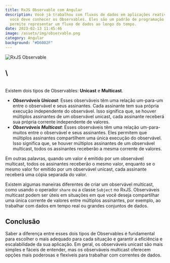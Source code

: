 ```yaml
---
title: RxJS Observable com Angular
description: Você já trabalhou com fluxos de dados em aplicações reativas? Então
  você deve conhecer os Observables. Eles são um padrão de programação que
  permite representar um fluxo de dados ao longo do tempo.
date: 2023-02-13 11:45:46
image: /assets/img/observable.png
category: Angular
background: "#D6002F"
---
```

![RxJS Observable](/assets/img/rxjs-observable.png "RxJS Observable")

## \
\
Existem dois tipos de Observables: **Unicast** e **Multicast**.

* ***Observáveis Unicast***: Esses observáveis têm uma relação um-para-um entre o observável e seus assinantes. Cada assinante tem sua própria execução independente do observável. Isso significa que, se houver múltiplos assinantes de um observável unicast, cada assinante receberá sua própria corrente independente de valores.
* ***Observáveis Multicast***: Esses observáveis têm uma relação um-para-muitos entre o observável e seus assinantes. Eles permitem que múltiplos assinantes compartilhem uma única execução do observável. Isso significa que, se houver múltiplos assinantes de um observável multicast, todos os assinantes receberão a mesma corrente de valores.

Em outras palavras, quando um valor é emitido por um observável multicast, todos os assinantes receberão o mesmo valor, enquanto se o mesmo valor for emitido por um observável unicast, cada assinante receberá uma cópia separada do valor.

Existem algumas maneiras diferentes de criar um observável multicast, como usando o operador `share` ou a classe `Subject` no RxJS. Observáveis multicast podem ser úteis em situações em que você deseja compartilhar uma única corrente de valores entre múltiplos assinantes, por exemplo, ao trabalhar com dados em tempo real ou grandes conjuntos de dados.

## C﻿onclusão

Saber a diferença entre esses dois tipos de Observables é fundamental para escolher o mais adequado para cada situação e garantir a eficiência e escalabilidade da sua aplicação. Em geral, os observáveis unicast são mais simples e fáceis de entender, mas os observáveis multicast oferecem opções mais poderosas e flexíveis para trabalhar com correntes de dados.